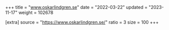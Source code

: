 +++
title = "www.oskarlindgren.se"
date = "2022-03-22"
updated = "2023-11-17"
weight = 102678

[extra]
source = "https://www.oskarlindgren.se/"
ratio = 3
size = 100
+++
